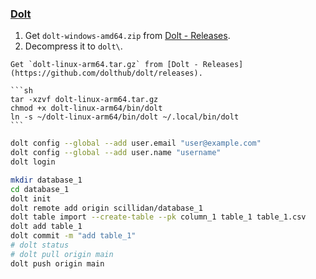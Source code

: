 ### [Dolt](https://www.dolthub.com/)

1. Get `dolt-windows-amd64.zip` from [Dolt - Releases](https://github.com/dolthub/dolt/releases).
2. Decompress it to `dolt\`.

````{tab} Ubuntu 22 ARM
Get `dolt-linux-arm64.tar.gz` from [Dolt - Releases](https://github.com/dolthub/dolt/releases).

```sh
tar -xzvf dolt-linux-arm64.tar.gz
chmod +x dolt-linux-arm64/bin/dolt
ln -s ~/dolt-linux-arm64/bin/dolt ~/.local/bin/dolt
```
````

```sh
dolt config --global --add user.email "user@example.com"
dolt config --global --add user.name "username"
dolt login
```

```sh
mkdir database_1
cd database_1
dolt init
dolt remote add origin scillidan/database_1
dolt table import --create-table --pk column_1 table_1 table_1.csv
dolt add table_1
dolt commit -m "add table_1"
# dolt status
# dolt pull origin main
dolt push origin main
```
